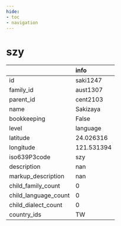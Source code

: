 ```yaml
---
hide:
- toc
- navigation
---
```

# szy
|                      | info       |
|:---------------------|:-----------|
| id                   | saki1247   |
| family_id            | aust1307   |
| parent_id            | cent2103   |
| name                 | Sakizaya   |
| bookkeeping          | False      |
| level                | language   |
| latitude             | 24.026316  |
| longitude            | 121.531394 |
| iso639P3code         | szy        |
| description          | nan        |
| markup_description   | nan        |
| child_family_count   | 0          |
| child_language_count | 0          |
| child_dialect_count  | 0          |
| country_ids          | TW         |